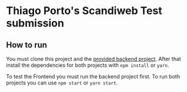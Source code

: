 # Thiago Porto's Scandiweb Test submission

## How to run

You must clone this project and the [provided backend project](https://github.com/scandiweb/junior-react-endpoint). After that install the dependencies for both projects with `npm install` or `yarn`.

To test the Frontend you must run the backend project first. To run both projects you can use `npm start` or `yarn start`.
